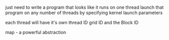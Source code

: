 
just need to write a program that looks like it runs on one thread
launch that program on any number of threads by specifying kernel launch parameters

each thread will have it's own thread ID grid ID and the Block ID 

map - a powerful abstraction